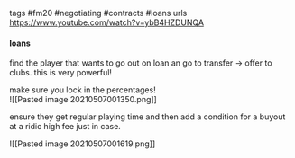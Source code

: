 tags #fm20 #negotiating #contracts #loans
urls 
https://www.youtube.com/watch?v=ybB4HZDUNQA

#### loans

find the player that wants to go out on loan an go to transfer -> offer to clubs. this is very powerful! 

make sure you lock in the percentages!  
![[Pasted image 20210507001350.png]] 

ensure they get regular playing time and then add a condition for a buyout at a ridic high fee just in case.  

![[Pasted image 20210507001619.png]]